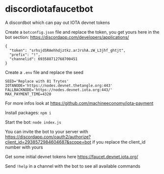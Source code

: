 # discordiotafaucetbot
A discordbot which can pay out IOTA devnet tokens

Create a `botconfig.json` file and replace the token, you get yours here in the bot section: https://discordapp.com/developers/applications/
```
{
  "token": "srhsjdSRAehhdjztkz.arJrshA.zW_L3jhf_ghtjt",
  "prefix": "!",
  "channelid": 693588712768700451
}
```

Create a `.env` file and replace the seed 
```
SEED='Replace with 81 Trytes'
IOTANODE='https://nodes.devnet.thetangle.org:443'
FALLBACKNODE='https://nodes.devnet.iota.org:443/'
MAX_PAYMENT_TIME=4320
```
For more infos look at https://github.com/machineeconomy/iota-payment

Install packages: `npm i`

Start the bot: `node index.js`

You can invite the bot to your server with https://discordapp.com/oauth2/authorize?client_id=2938572984604687&scope=bot if you replace the client_id number with yours

Get some initial devnet tokens here https://faucet.devnet.iota.org/

Send `!help` in a channel with the bot to see all available commands
